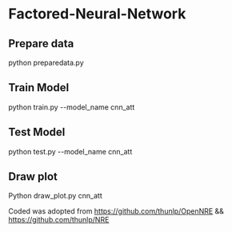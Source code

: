 # Factored-Neural-Network

## Prepare data
python preparedata.py

## Train Model

python train.py --model_name cnn_att

## Test Model

python test.py --model_name cnn_att

## Draw plot

Python draw_plot.py cnn_att

Coded was adopted from https://github.com/thunlp/OpenNRE && https://github.com/thunlp/NRE
